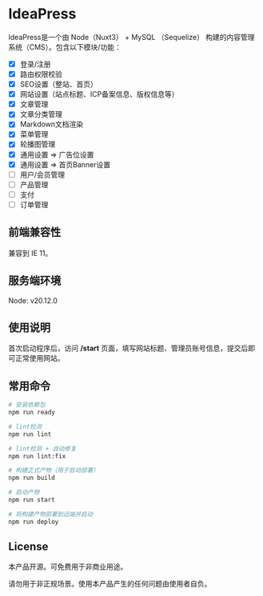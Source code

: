# IdeaPress

IdeaPress是一个由 Node（Nuxt3） + MySQL （Sequelize） 构建的内容管理系统（CMS）。包含以下模块/功能：

- [x] 登录/注册
- [x] 路由权限校验
- [x] SEO设置（整站、首页）
- [x] 网站设置（站点标题、ICP备案信息、版权信息等）
- [x] 文章管理
- [x] 文章分类管理
- [x] Markdown文档渲染
- [x] 菜单管理
- [x] 轮播图管理
- [x] 通用设置 => 广告位设置
- [x] 通用设置 => 首页Banner设置
- [ ] 用户/会员管理
- [ ] 产品管理
- [ ] 支付
- [ ] 订单管理

## 前端兼容性

兼容到 IE 11。

## 服务端环境

Node: v20.12.0

## 使用说明

首次启动程序后，访问 **/start** 页面，填写网站标题、管理员账号信息，提交后即可正常使用网站。

## 常用命令

```bash
# 安装依赖包
npm run ready

# lint检测
npm run lint

# lint检测 + 自动修复
npm run lint:fix

# 构建正式产物（用于启动部署）
npm run build

# 启动产物
npm run start

# 将构建产物部署到远端并启动
npm run deploy
```

## License

本产品开源。可免费用于非商业用途。

请勿用于非正规场景。使用本产品产生的任何问题由使用者自负。

